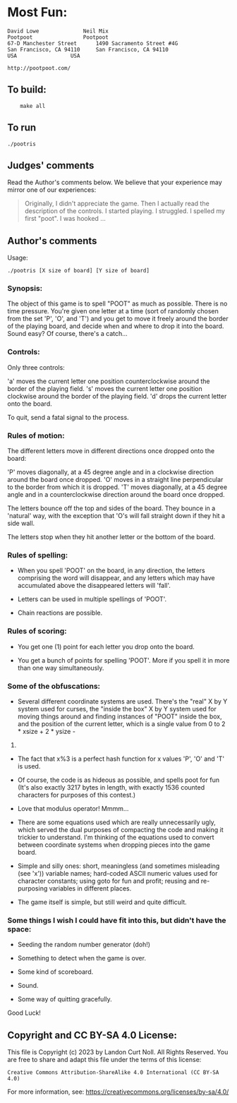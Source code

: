 # Most Fun:

    David Lowe				Neil Mix
    Pootpoot				Pootpoot
    67-D Manchester Street		1490 Sacramento Street #4G
    San Francisco, CA 94110		San Francisco, CA 94110
    USA					USA

    http://pootpoot.com/

## To build:

        make all

## To run

	./pootris

## Judges' comments

Read the Author's comments below.  We believe that your experience may
mirror one of our experiences:

> Originally, I didn't appreciate the game.  Then I actually read the
> description of the controls.  I started playing.  I struggled.
> I spelled my first "poot".  I was hooked ...

## Author's comments

Usage:

	./pootris [X size of board] [Y size of board]

### Synopsis:

The object of this game is to spell "POOT" as much as possible.  There
is no time pressure.  You're given one letter at a time (sort of randomly
chosen from the set 'P', 'O', and 'T') and you get to move it freely
around the border of the playing board, and decide when and where to drop
it into the board.  Sound easy?  Of course, there's a catch...

### Controls:

     
Only three controls:

'a' moves the current letter one position counterclockwise around
    the border of the playing field.
's' moves the current letter one position clockwise around the border
    of the playing field.
'd' drops the current letter onto the board.

To quit, send a fatal signal to the process.

### Rules of motion:

The different letters move in different directions once dropped onto the board:

'P' moves diagonally, at a 45 degree angle and in a clockwise direction around
the board once dropped.
'O' moves in a straight line perpendicular to the border from which it is
dropped.
'T' moves diagonally, at a 45 degree angle and in a counterclockwise direction
around the board once dropped.

The letters bounce off the top and sides of the board.  They bounce in a
'natural' way, with the exception that 'O's will fall straight down if they hit
a side wall.

The letters stop when they hit another letter or the bottom of the board.

### Rules of spelling:

- When you spell 'POOT' on the board, in any direction, the letters comprising
the word will disappear, and any letters which may have accumulated above the
disappeared letters will 'fall'.

- Letters can be used in multiple spellings of 'POOT'.

- Chain reactions are possible.

### Rules of scoring:

- You get one (1) point for each letter you drop onto the board.

- You get a bunch of points for spelling 'POOT'.  More if you spell it in more
than one way simultaneously.


### Some of the obfuscations:

- Several different coordinate systems are used.  There's the "real" X by Y
system used for curses, the "inside the box" X by Y system used for moving
things around and finding instances of "POOT" inside the box, and the position
of the current letter, which is a single value from 0 to 2 * xsize + 2 * ysize -
1.

- The fact that x%3 is a perfect hash function for x values 'P', 'O' and 'T' is
used.

- Of course, the code is as hideous as possible, and spells poot for fun (It's
also exactly 3217 bytes in length, with exactly 1536 counted characters for
purposes of this contest.)

- Love that modulus operator!  Mmmm...

- There are some equations used which are really unnecessarily ugly, which
served the dual purposes of compacting the code and making it trickier to
understand.  I'm thinking of the equations used to convert between coordinate
systems when dropping pieces into the game board.

- Simple and silly ones: short, meaningless (and sometimes misleading (see 'x'))
variable names; hard-coded ASCII numeric values used for character constants;
using goto for fun and profit; reusing and re-purposing variables in different
places.

- The game itself is simple, but still weird and quite difficult.

### Some things I wish I could have fit into this, but didn't have the space:

- Seeding the random number generator (doh!)

- Something to detect when the game is over.

- Some kind of scoreboard.

- Sound.

- Some way of quitting gracefully.


Good Luck!

## Copyright and CC BY-SA 4.0 License:

This file is Copyright (c) 2023 by Landon Curt Noll.  All Rights Reserved.
You are free to share and adapt this file under the terms of this license:

    Creative Commons Attribution-ShareAlike 4.0 International (CC BY-SA 4.0)

For more information, see: https://creativecommons.org/licenses/by-sa/4.0/
